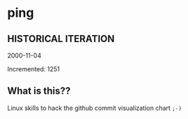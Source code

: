 # ping

## HISTORICAL ITERATION
2000-11-04

Incremented: 1251

## What is this?? 
Linux skills to hack the github commit visualization chart `;-)`
